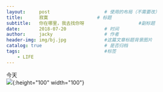```yaml
---
layout:     post   				    # 使用的布局（不需要改）
title:      寂寞   				# 标题 
subtitle:   你在哪里，我去找你呀                    #副标题
date:       2018-07-20 				# 时间
author:     jacky					# 作者
header-img: img/bj.jpg 	            #这篇文章标题背景图片
catalog: true 						# 是否归档
tags:								#标签
    - LIFE
---
```


今天  
![](https://images2018.cnblogs.com/blog/1238020/201807/1238020-20180720214138394-961622377.jpg){:height="100" width="100"}
